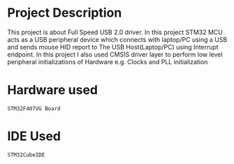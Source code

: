 # Project Description
This project is about Full Speed USB 2.0 driver. In this project STM32 MCU acts as a USB peripheral device which connects with laptop/PC using a USB and sends mouse HID report to The USB Host(Laptop/PC) using Interrupt endpoint.
In this project I also used CMSIS driver layer to perform low level peripheral initializations of Hardware e.g. Clocks and PLL initialization

# Hardware used
    STM32F407VG Board
# IDE Used
    STM32CubeIDE
